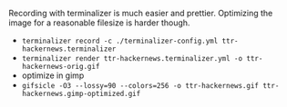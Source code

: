 Recording with terminalizer is much easier and prettier. Optimizing the image for a reasonable filesize is harder though.

- `terminalizer record -c ./terminalizer-config.yml ttr-hackernews.terminalizer`
- `terminalizer render ttr-hackernews.terminalizer.yml -o ttr-hackernews-orig.gif`
- optimize in gimp
- `gifsicle -O3 --lossy=90 --colors=256 -o ttr-hackernews.gif ttr-hackernews.gimp-optimized.gif`

